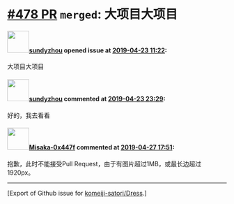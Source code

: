 # [\#478 PR](https://github.com/komeiji-satori/Dress/pull/478) `merged`: 大项目大项目

#### <img src="https://avatars.githubusercontent.com/u/6510551?u=32241d5d40bda1f999a326264331384962ba0f11&v=4" width="50">[sundyzhou](https://github.com/sundyzhou) opened issue at [2019-04-23 11:22](https://github.com/komeiji-satori/Dress/pull/478):

大项目大项目

#### <img src="https://avatars.githubusercontent.com/u/6510551?u=32241d5d40bda1f999a326264331384962ba0f11&v=4" width="50">[sundyzhou](https://github.com/sundyzhou) commented at [2019-04-23 23:29](https://github.com/komeiji-satori/Dress/pull/478#issuecomment-486010789):

好的，我去看看

#### <img src="https://avatars.githubusercontent.com/u/15797507?u=8f0af037965104b85573c521a9cfa5dbbbcad9bc&v=4" width="50">[Misaka-0x447f](https://github.com/Misaka-0x447f) commented at [2019-04-27 17:51](https://github.com/komeiji-satori/Dress/pull/478#issuecomment-487306593):

抱歉，此时不能接受Pull Request，由于有图片超过1MB，或最长边超过1920px。


-------------------------------------------------------------------------------



[Export of Github issue for [komeiji-satori/Dress](https://github.com/komeiji-satori/Dress).]
